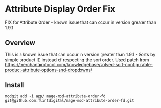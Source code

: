 # Attribute Display Order Fix
FIX for Attribute Order - known issue that can occur in version greater than 1.9.1

## Overview
This is a known issue that can occur in version greater than 1.9.1 - Sorts by simple product ID instead of respecting the sort order. Used patch from https://merchantprotocol.com/knowledgebase/solved-sort-configurable-product-attribute-options-and-dropdowns/

## Install
`modgit add -i app/ mage-mod-attribute-order-fd git@github.com:flintdigital/mage-mod-attribute-order-fd.git`
